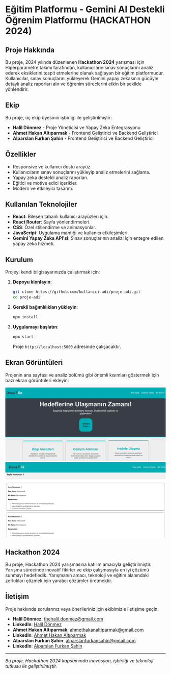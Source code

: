 # Eğitim Platformu - Gemini AI Destekli Öğrenim Platformu (HACKATHON 2024)


## Proje Hakkında
Bu proje, 2024 yılında düzenlenen **Hackathon 2024** yarışması için Hiperparametre takımı tarafından, kullanıcıların sınav sonuçlarını analiz ederek eksiklerini tespit etmelerine olanak sağlayan bir eğitim platformudur. Kullanıcılar, sınav sonuçlarını yükleyerek Gemini yapay zekasının gücüyle detaylı analiz raporları alır ve öğrenim süreçlerini etkin bir şekilde yönlendirir.

## Ekip
Bu proje, üç ekip üyesinin işbirliği ile geliştirilmiştir:

- **Halil Dönmez** - Proje Yöneticisi ve Yapay Zeka Entegrasyonu
- **Ahmet Hakan Altıparmak** - Frontend Geliştirici ve Backend Geliştirici
- **Alparslan Furkan Şahin** - Frontend Geliştirici ve Backend Geliştirici

## Özellikler
- Responsive ve kullanıcı dostu arayüz.
- Kullanıcıların sınav sonuçlarını yükleyip analiz etmelerini sağlama.
- Yapay zeka destekli analiz raporları.
- Eğitici ve motive edici içerikler.
- Modern ve etkileyici tasarım.

## Kullanılan Teknolojiler
- **React**: Bileşen tabanlı kullanıcı arayüzleri için.
- **React Router**: Sayfa yönlendirmeleri.
- **CSS**: Özel stillendirme ve animasyonlar.
- **JavaScript**: Uygulama mantığı ve kullanıcı etkileşimleri.
- **Gemini Yapay Zeka API'si**: Sınav sonuçlarının analizi için entegre edilen yapay zeka hizmeti.

## Kurulum
Projeyi kendi bilgisayarınızda çalıştırmak için:

1. **Depoyu klonlayın**:
    ```bash
    git clone https://github.com/kullanici-adi/proje-adi.git
    cd proje-adi
    ```

2. **Gerekli bağımlılıkları yükleyin**:
    ```bash
    npm install
    ```

3. **Uygulamayı başlatın**:
    ```bash
    npm start
    ```

    Proje `http://localhost:5000` adresinde çalışacaktır.

## Ekran Görüntüleri
Projenin ana sayfası ve analiz bölümü gibi önemli kısımları göstermek için bazı ekran görüntüleri ekleyin:

![Ana Sayfa](screenshots\anasayfa.png)
![Analiz Sayfası](screenshots\analiz-sayfasi.jpg)


## Hackathon 2024
Bu proje, Hackathon 2024 yarışmasına katılım amacıyla geliştirilmiştir. Yarışma sürecinde inovatif fikirler ve ekip çalışmasıyla en iyi çözümü sunmayı hedefledik. Yarışmanın amacı, teknoloji ve eğitim alanındaki zorlukları çözmek için yaratıcı çözümler üretmektir.


## İletişim
Proje hakkında sorularınız veya önerileriniz için ekibimizle iletişime geçin:

- **Halil Dönmez**: [thehalil.donmez@gmail.com](mailto:thehalil.donmez@gmail.com)
- **LinkedIn**: [Halil Dönmez](https://www.linkedin.com/in/halild%C3%B6nmez/)
- **Ahmet Hakan Altıparmak**: [ahmethakanaltiparmak@gmail.com](mailto:ahmethakanaltiparmak@gmail.com)
- **LinkedIn**: [Ahmet Hakan Altıparmak](https://www.linkedin.com/in/ahmet-hakan-alt%C4%B1parmak-94642721b/)
- **Alparslan Furkan Şahin**: [alparslanfurkansahin@gmail.com](mailto:alparslanfurkansahin@gmail.com)
- **LinkedIn**: [Alparslan Furkan Şahin](https://www.linkedin.com/in/alparslan-furkan-%C5%9Fahin-84919b1b8/)


---

*Bu proje, Hackathon 2024 kapsamında inovasyon, işbirliği ve teknoloji tutkusu ile geliştirilmiştir.*